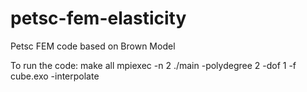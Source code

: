 # petsc-fem-elasticity
Petsc FEM code based on Brown Model

To run the code:
make all
mpiexec -n 2 ./main -polydegree 2 -dof 1 -f cube.exo -interpolate

